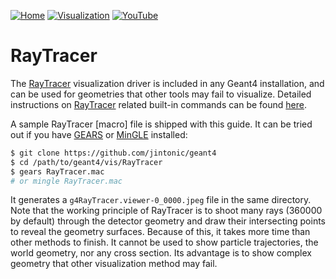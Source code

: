 [![Home](https://img.shields.io/badge/Home-blue?style=flat)](../..)
[![Visualization](https://img.shields.io/badge/Visualization-Drivers-orange?style=flat)](..)
[![YouTube](https://img.shields.io/badge/You-Tube-red?style=flat)](https://www.youtube.com/watch?v=Z1p_U5SJN0I&t=261s)

# RayTracer

The [RayTracer][] visualization driver is included in any Geant4 installation, and can be used for geometries that other tools may fail to visualize. Detailed instructions on [RayTracer][] related built-in commands can be found [here](http://geant4-userdoc.web.cern.ch/geant4-userdoc/UsersGuides/ForApplicationDeveloper/html/Control/AllResources/Control/UIcommands/_vis_rayTracer_.html).

A sample RayTracer [macro] file is shipped with this guide. It can be tried out if you have [GEARS] or [MinGLE] installed:

```sh
$ git clone https://github.com/jintonic/geant4
$ cd /path/to/geant4/vis/RayTracer
$ gears RayTracer.mac
# or mingle RayTracer.mac
```

It generates a `g4RayTracer.viewer-0_0000.jpeg` file in the same directory. Note that the working principle of RayTracer is to shoot many rays (360000 by default) through the detector geometry and draw their intersecting points to reveal the geometry surfaces. Because of this, it takes more time than other methods to finish. It cannot be used to show particle trajectories, the world geometry, nor any cross section. Its advantage is to show complex geometry that other visualization method may fail.

[RayTracer]: http://geant4-userdoc.web.cern.ch/geant4-userdoc/UsersGuides/ForApplicationDeveloper/html/Visualization/visdrivers.html#raytracer
[GEARS]: https://github.com/jintonic/gears
[MinGLE]: https://github.com/jintonic/mingle